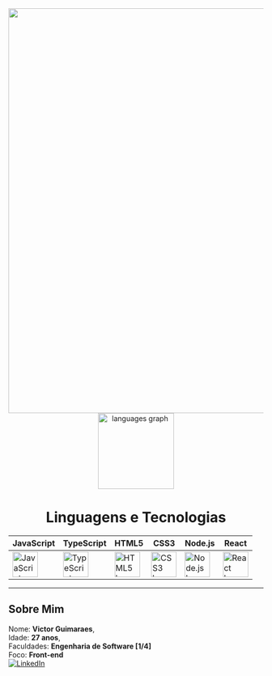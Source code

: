 <div align="center">
  <img src="https://t3.ftcdn.net/jpg/07/96/02/16/360_F_796021659_T0fEiTbS0k3iae6UdY8iBESVDBFoMqkH.jpg" heigth="800" width="800">
</div>

<div align="center">
  <img src="https://github-readme-stats.vercel.app/api/top-langs?username=victorguimaraesdev&locale=en&hide_title=false&layout=compact&card_width=320&langs_count=5&theme=merko&hide_border=false?" height="150" alt="languages graph" />
</div>
<div align="center">
  <h1>Linguagens e Tecnologias</h1>
</div>

<div align="center">

                                                                                                                                      
| **JavaScript**        | **TypeScript**        | **HTML5**             | **CSS3**              | **Node.js**           | **React**             |
|-----------------------|-----------------------|-----------------------|-----------------------|-----------------------|-----------------------|
| <img src="https://cdn.jsdelivr.net/gh/devicons/devicon/icons/javascript/javascript-original.svg" height="50" alt="JavaScript logo"> | <img src="https://cdn.jsdelivr.net/gh/devicons/devicon/icons/typescript/typescript-original.svg" height="50" alt="TypeScript logo"> | <img src="https://cdn.jsdelivr.net/gh/devicons/devicon/icons/html5/html5-original.svg" height="50" alt="HTML5 logo"> | <img src="https://cdn.jsdelivr.net/gh/devicons/devicon/icons/css3/css3-original.svg" height="50" alt="CSS3 logo"> | <img src="https://cdn.jsdelivr.net/gh/devicons/devicon/icons/nodejs/nodejs-original.svg" height="50" alt="Node.js logo"> | <img src="https://cdn.jsdelivr.net/gh/devicons/devicon/icons/react/react-original.svg" height="50" alt="React logo"> |




</div>



---

## Sobre Mim

Nome: **Victor Guimaraes**,<br>
Idade: **27 anos**, <br>
Faculdades: **Engenharia de Software [1/4]** <br> 
Foco: **Front-end** <br>
[![LinkedIn](https://img.shields.io/badge/LinkedIn-blue?logo=linkedin)](https://www.linkedin.com/in/victor-guimaraes-05b608275/?trk=opento_sprofile_goalscard)

